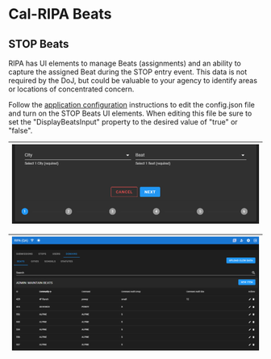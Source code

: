 # Cal-RIPA Beats

## STOP Beats

RIPA has UI elements to manage Beats (assignments) and an ability to capture the assigned Beat during the STOP entry event. This data is not required by the DoJ, but could be valuable to your agency to identify areas or locations of concentrated concern.

Follow the [application configuration](./APP-CONFIG.md) instructions to edit the config.json file and turn on the STOP Beats UI elements. When editing this file be sure to set the "DisplayBeatsInput" property to the desired value of "true" or "false".

| ![RIPA Beats Data Entry](./assets/RIPA-STOP-Beats-01.png) |
|-

| ![RIPA Beats Domain Maintenance](./assets/RIPA-STOP-Beats-02.png) |
|-
